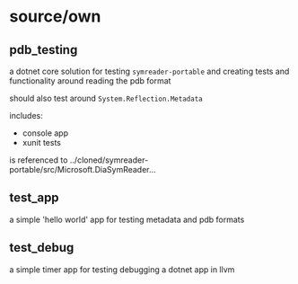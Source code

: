 # source/own

## pdb_testing

a dotnet core solution for testing `symreader-portable` and creating tests and functionality around reading the pdb format

should also test around `System.Reflection.Metadata`


includes:

- console app
- xunit tests

is referenced to ../cloned/symreader-portable/src/Microsoft.DiaSymReader...


## test_app

a simple 'hello world' app for testing metadata and pdb formats

## test_debug

a simple timer app for testing debugging a dotnet app in llvm
